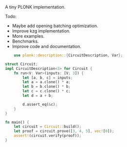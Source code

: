 A tiny PLONK implementation.

Todo:
- Maybe add opening batching optimization.
- Improve kzg implementation.
- More examples.
- Benchmarks.
- Improve code and documentation.

```rust 
    use plonk::description::{CircuitDescription, Var};

struct Circuit;
impl CircuitDescription<3> for Circuit {
    fn run<V: Var>(inputs: [V; 3]) {
        let [a, b, c] = inputs;
        let a = a.clone() * a;
        let b = b.clone() * b;
        let c = c.clone() * c;
        let d = a + b;

        d.assert_eq(&c);
    }
}

fn main() {
    let circuit = Circuit::build();
    let proof = circuit.prove([3, 4, 5], vec![0]);
    assert!(circuit.verify(proof));
}
```